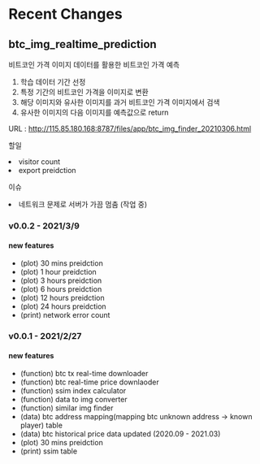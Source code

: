 # Recent Changes

## btc_img_realtime_prediction

비트코인 가격 이미지 데이터를 활용한 비트코인 가격 예측
1. 학습 데이터 기간 선정
2. 특정 기간의 비트코인 가격을 이미지로 변환 
3. 해당 이미지와 유사한 이미지를 과거 비트코인 가격 이미지에서 검색
4. 유사한 이미지의 다음 이미지를 예측값으로 return  

URL : http://115.85.180.168:8787/files/app/btc_img_finder_20210306.html

할일
<li> visitor count </li>
<li> export preidction </li>

이슈
<li> 네트워크 문제로 서버가 가끔 멈춤 (작업 중) </li>

### v0.0.2 - 2021/3/9

#### new features 

<ul>

<li> (plot) 30 mins preidction </li>
<li> (plot) 1 hour preidction  </li>
<li> (plot) 3 hours preidction  </li>
<li> (plot) 6 hours preidction  </li>
<li> (plot) 12 hours preidction </li>
<li> (plot) 24 hours preidction </li>
<li> (print) network error count </li>
</ul>

### v0.0.1 - 2021/2/27

#### new features 

<ul>

<li> (function) btc tx real-time downloader </li>
<li> (function) btc real-time price downlaoder </li>
<li> (function) ssim index calculator </li>
<li> (function) data to img converter </li>
<li> (function) similar img finder </li>
<li> (data) btc address mapping(mapping btc unknown address -> known player) table </li>
<li> (data) btc historical price data updated (2020.09 - 2021.03) </li>
<li> (plot) 30 mins preidction </li>
<li> (print) ssim table   
  
</ul>
